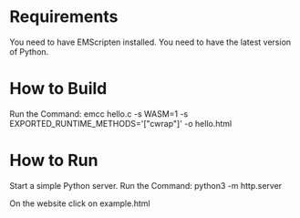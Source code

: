 
Requirements
==============

You need to have EMScripten installed.
You need to have the latest version of Python.

How to Build
==============

Run the Command:
emcc hello.c -s WASM=1 -s EXPORTED_RUNTIME_METHODS='["cwrap"]' -o hello.html

How to Run
==============

Start a simple Python server.
Run the Command:
python3 -m http.server

On the website click on example.html
